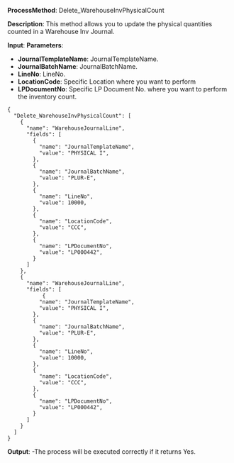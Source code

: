 **ProcessMethod**: Delete_WarehouseInvPhysicalCount

**Description**:
This method allows you to update the physical quantities counted in a Warehouse Inv Journal.

**Input**:
**Parameters**: 
-	**JournalTemplateName**: JournalTemplateName.
-	**JournalBatchName**: JournalBatchName.
-	**LineNo**: LineNo.
-	**LocationCode**: Specific Location where you want to perform 
-	**LPDocumentNo**: Specific LP Document No. where you want to perform the inventory count.

```
{
  "Delete_WarehouseInvPhysicalCount": [
    {
      "name": "WarehouseJournalLine",
      "fields": [
        {
          "name": "JournalTemplateName",
          "value": "PHYSICAL I",
        },
        {
          "name": "JournalBatchName",
          "value": "PLUR-E",
        },
        {
          "name": "LineNo",
          "value": 10000,
        },
        {
          "name": "LocationCode",
          "value": "CCC",   
        }, 
        {
          "name": "LPDocumentNo",
          "value": "LP000442",      
        }
      ]
    },
    {
      "name": "WarehouseJournalLine",
      "fields": [
           {
          "name": "JournalTemplateName",
          "value": "PHYSICAL I",
        },
        {
          "name": "JournalBatchName",
          "value": "PLUR-E",
        },
        {
          "name": "LineNo",
          "value": 10000,
        },
        {
          "name": "LocationCode",
          "value": "CCC",   
        }, 
        {
          "name": "LPDocumentNo",
          "value": "LP000442",      
        }
      ]
    }
  ]
}
```

**Output**: 
-The process will be executed correctly if it returns Yes.



